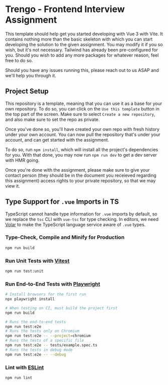 # Trengo - Frontend Interview Assignment

This template should help get you started developing with Vue 3 with Vite. It contains nothing more than the basic skeleton with which you can start developing the solution to the given assignment. You may modify it if you so wish, but it's not necessary. Tailwind has already been pre-configured for you. Should you wish to add any more packages for whatever reason, feel free to do so.

Should you have any issues running this, please reach out to us ASAP and we'll help you through it.

## Project Setup

This repository is a template, meaning that you can use it as a base for your own repository. To do so, you can click on the `Use this template` button in the top part of the screen. Make sure to select `Create a new repository`, and also make sure to set the repo as private.

Once you've done so, you'll have created your own repo with fresh history under your own account. You can now pull the repository that's under your account, and can get started with the assignment.

To do so, run `npm install`, which will install all the project's dependencies for you. With that done, you may now run `npm run dev` to get a dev server with HMR going.

Once you're done with the assignment, please make sure to give your contact person (they should be in the document you receieved regarding this assignment) access rights to your private repository, so that we may view it.

## Type Support for `.vue` Imports in TS

TypeScript cannot handle type information for `.vue` imports by default, so we replace the `tsc` CLI with `vue-tsc` for type checking. In editors, we need [Volar](https://marketplace.visualstudio.com/items?itemName=Vue.volar) to make the TypeScript language service aware of `.vue` types.

### Type-Check, Compile and Minify for Production

```sh
npm run build
```

### Run Unit Tests with [Vitest](https://vitest.dev/)

```sh
npm run test:unit
```

### Run End-to-End Tests with [Playwright](https://playwright.dev)

```sh
# Install browsers for the first run
npx playwright install

# When testing on CI, must build the project first
npm run build

# Runs the end-to-end tests
npm run test:e2e
# Runs the tests only on Chromium
npm run test:e2e -- --project=chromium
# Runs the tests of a specific file
npm run test:e2e -- tests/example.spec.ts
# Runs the tests in debug mode
npm run test:e2e -- --debug
```

### Lint with [ESLint](https://eslint.org/)

```sh
npm run lint
```

